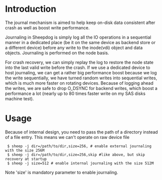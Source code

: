 # Introduction
  The journal mechanism is aimed to help keep on-disk data consistent after crash as well as boost write performance.

   Journaling in Sheepdog is simply log all the IO operations in a sequential manner in a dedicated place (be it on the same device as backend store or a different device) before any write to the inode(vdi) object and data objects. Journaling is performed on the node basis.
   
   For crash recovery, we can simply replay the log to restore the node state into the last valid write before the crash. If we use a dedicated device to host journaling, we can get a rather big performance boost because we log the write sequentially, we have turned random writes into sequential writes, which is much more faster on rotating devices. Because of logging ahead the writes, we are safe to drop O_DSYNC for backend writes, which boost a performance a lot (nearly up to 80 times faster write on my SAS disks machine test).

# Usage
   Because of internal design, you need to pass the path of a
directory instead of a file entry. This means we can't operate on raw
device file

     $ sheep -j dir=/path/to/dir,size=256, # enable external journaling with the size 256M
     $ sheep -j dir=/path/to/dir,size=256,skip #like above, but skip recovery at startup
     $ sheep -j size=512 # enable internal journaling with the size 512M

   Note 'size' is mandatory parameter to enable journaling.